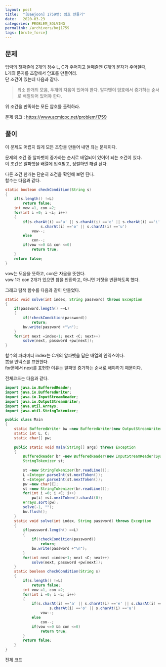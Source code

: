 ```yaml
---
layout: post
title:  "[Baejoon] 1759번: 암호 만들기"
date:   2020-03-23
categories: PROBLEM_SOLVING
permalink: /archivers/boj1759
tags: [brute_force]
---
```


## 문제

입력의 첫째줄에 2개의 정수 L, C가 주어지고 둘째줄엔 C개의 문자가 주어질때,   
L개의 문자를 조합해서 암호를 만들어라.   
단 조건이 있는데 다음과 같다.   

> 최소 한개의 모음, 두개의 자음이 있어야 한다.
> 알파벳이 암호에서 증가하는 순서로 배열되어 있어야 한다.

위 조건을 만족하는 모든 암호를 출력하라.   

문제 링크 : <https://www.acmicpc.net/problem/1759>   

## 풀이

이 문제도 어렵지 않게 모든 조합을 만들어 내면 되는 문제이다.   

문제의 조건 중 알파벳이 증가하는 순서로 배열되어 있어야 되는 조건이 있다.   
이 조건은 알파벳을 배열에 입력받고, 정렬하면 해결 된다.   

다른 조건 한개는 단순히 조건을 확인해 보면 된다.   
함수는 다음과 같다.   

~~~java
static boolean checkCondition(String s)
{
	if(s.length() !=L)
		return false;
	int vow =1, con =2;
	for(int i =0; i <L; i++)
	{
		if(s.charAt(i) =='a' || s.charAt(i) =='e' || s.charAt(i) =='i' ||
				s.charAt(i) =='o' || s.charAt(i) =='u')
			vow--;
		else
			con--;
		if(vow <=0 && con <=0)
			return true;
	}
	return false;
}
~~~

vow는 모음을 뜻하고, con은 자음을 뜻한다.   
vow 1개 con 2개가 있으면 참을 반환하고, 아니면 거짓을 반환하도록 했다.   

그래고 탐색 함수를 다음과 같이 만들었다.   

~~~java
static void solve(int index, String password) throws Exception
{
	if(password.length() ==L)
	{
		if(!checkCondition(password))
			return;
		bw.write(password +"\n");
	}
	for(int next =index+1; next <C; next++)
		solve(next, password +pw[next]);
}
~~~

함수의 파라미터 index는 C개의 알파벳을 담은 배열의 인덱스이다.   
뽑을 인덱스를 표현한다.   
for문에서 next를 표현한 이유는 알파벳 증가하는 순서로 해야하기 때문이다.   

전체코드는 다음과 같다.   

~~~java
import java.io.BufferedReader;
import java.io.BufferedWriter;
import java.io.InputStreamReader;
import java.io.OutputStreamWriter;
import java.util.Arrays;
import java.util.StringTokenizer;

public class Main
{
	static BufferedWriter bw =new BufferedWriter(new OutputStreamWriter(System.out));;
	static int L, C;
	static char[] pw;
	
	public static void main(String[] args) throws Exception
	{
		BufferedReader br =new BufferedReader(new InputStreamReader(System.in));
		StringTokenizer st;
		
		st =new StringTokenizer(br.readLine());
		L =Integer.parseInt(st.nextToken());
		C =Integer.parseInt(st.nextToken());
		pw =new char[C];
		st =new StringTokenizer(br.readLine());
		for(int i =0; i <C; i++)
			pw[i] =st.nextToken().charAt(0);
		Arrays.sort(pw);
		solve(-1, "");
		bw.flush();
	}
	static void solve(int index, String password) throws Exception
	{
		if(password.length() ==L)
		{
			if(!checkCondition(password))
				return;
			bw.write(password +"\n");
		}
		for(int next =index+1; next <C; next++)
			solve(next, password +pw[next]);
	}
	static boolean checkCondition(String s)
	{
		if(s.length() !=L)
			return false;
		int vow =1, con =2;
		for(int i =0; i <L; i++)
		{
			if(s.charAt(i) =='a' || s.charAt(i) =='e' || s.charAt(i) =='i' ||
					s.charAt(i) =='o' || s.charAt(i) =='u')
				vow--;
			else
				con--;
			if(vow <=0 && con <=0)
				return true;
		}
		return false;
	}
}
~~~

전체 코드

